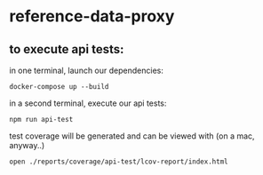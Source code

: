 # reference-data-proxy
 
## to execute api tests:

in one terminal, launch our dependencies:
```
docker-compose up --build
```
 
in a second terminal, execute our api tests:
```
npm run api-test
```
 
test coverage will be generated and can be viewed with (on a mac, anyway..)
```
open ./reports/coverage/api-test/lcov-report/index.html
``` 